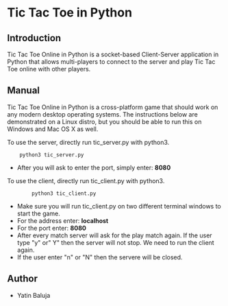 **Tic Tac Toe in Python**
========================
Introduction
------------------------
Tic Tac Toe Online in Python is a socket-based Client-Server application in Python that allows multi-players to connect to the server and play Tic Tac Toe online with other players.  


Manual
------------------------
Tic Tac Toe Online in Python is a cross-platform game that should work on any modern desktop operating systems. The instructions below are demonstrated on a Linux distro, but you should be able to run this on Windows and Mac OS X as well.  

To use the server, directly run tic_server.py with python3.
                     
        python3 tic_server.py
* After you will ask to enter the port, simply enter: **8080**

To use the client, directly run tic_client.py with python3.

            python3 tic_client.py
* Make sure you will run tic_client.py on two different terminal windows to start the game. 
* For the address enter: **localhost**
* For the port enter: **8080**
* After every match server will ask for the play match again. If the user type "y" or" Y" then the server will not stop. We need to run the client again.
* If the user enter "n" or "N" then the servere will be closed.


Author
------------------------
* Yatin Baluja
